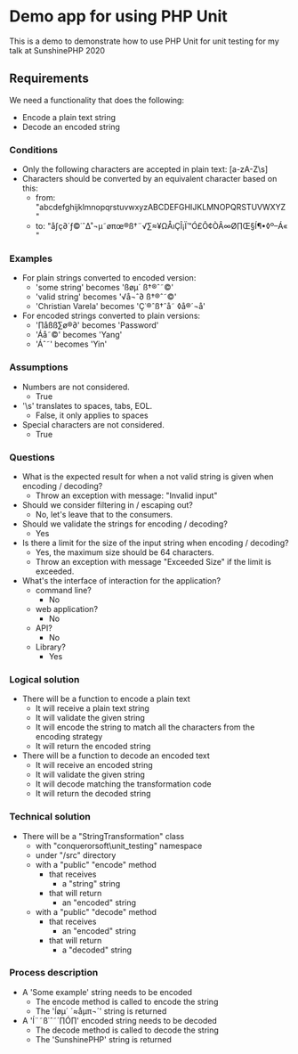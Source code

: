 # Demo app for using PHP Unit

This is a demo to demonstrate how to use PHP Unit for unit testing for my talk at SunshinePHP 2020

## Requirements

We need a functionality that does the following:

- Encode a plain text string
- Decode an encoded string

### Conditions

- Only the following characters are accepted in plain text: [a-zA-Z\s]
- Characters should be converted by an equivalent character based on this:
  - from: "abcdefghijklmnopqrstuvwxyzABCDEFGHIJKLMNOPQRSTUVWXYZ "
  - to:   "å∫ç∂´ƒ©˙ˆ∆˚¬µ˜øπœ®ß†¨√∑≈¥ΩÅıÇÎ¡Ï™Ó£Ô¢ÒÂ∞Ø∏Œ§Í¶•◊º–Á« "

### Examples

- For plain strings converted to encoded version:
  - 'some string' becomes 'ßøµ´ ß†®ˆ˜©'
  - 'valid string' becomes '√å¬ˆ∂ ß†®ˆ˜©'
  - 'Christian Varela' becomes 'Ç˙®ˆß†ˆå˜ ◊å®´¬å'
- For encoded strings converted to plain versions:
  - '∏åßß∑ø®∂' becomes 'Password'
  - 'Áå˜©' becomes 'Yang'
  - 'Áˆ˜' becomes 'Yin'

### Assumptions

- Numbers are not considered.
  - True
- '\s' translates to spaces, tabs, EOL.
  - False, it only applies to spaces
- Special characters are not considered.
  - True

### Questions

- What is the expected result for when a not valid string is given when encoding / decoding?
  - Throw an exception with message: "Invalid input"
- Should we consider filtering in / escaping out?
  - No, let's leave that to the consumers.
- Should we validate the strings for encoding / decoding?
  - Yes
- Is there a limit for the size of the input string when encoding / decoding?
  - Yes, the maximum size should be 64 characters.
  - Throw an exception with message "Exceeded Size" if the limit is exceeded.
- What's the interface of interaction for the application?
  - command line?
    - No
  - web application?
    - No
  - API?
    - No
  - Library?
    - Yes

### Logical solution

- There will be a function to encode a plain text
  - It will receive a plain text string
  - It will validate the given string
  - It will encode the string to match all the characters from the encoding strategy
  - It will return the encoded string
- There will be a function to decode an encoded text
  - It will receive an encoded string
  - It will validate the given string
  - It will decode matching the transformation code
  - It will return the decoded string

### Technical solution

- There will be a "StringTransformation" class
  - with "conquerorsoft\unit_testing" namespace
  - under "/src" directory
  - with a "public" "encode" method
    - that receives
      - a "string" string
    - that will return
      - an "encoded" string
  - with a "public" "decode" method
    - that receives
      - an "encoded" string
    - that will return
      - a "decoded" string

### Process description

- A 'Some example' string needs to be encoded
  - The encode method is called to encode the string
  - The 'Íøµ´ ´≈åµπ¬´' string is returned
- A 'Í¨˜ß˙ˆ˜´∏Ó∏' encoded string needs to be decoded
  - The decode method is called to decode the string
  - The 'SunshinePHP' string is returned